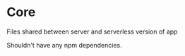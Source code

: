 # Core

Files shared between server and serverless version of app

Shouldn't have any npm dependencies.
